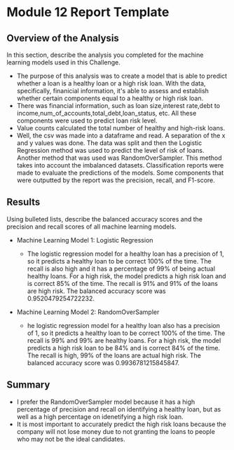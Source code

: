 # Module 12 Report Template

## Overview of the Analysis

In this section, describe the analysis you completed for the machine learning models used in this Challenge.

* The purpose of this analysis was to create a model that is able to predict whether a loan is a healthy loan or a high risk loan. With the data, specifically, finanicial information, it's able to assess and establish whether certain components equal to a healthy or high risk loan. 
* There was financial information, such as loan size,interest rate,debt to income,num_of_accounts,total_debt,loan_status, etc. All these components were used to predict loan risk level.
* Value counts calculated the total number of healthy and high-risk loans.
* Well, the csv was made into a dataframe and read. A separation of the x and y values was done. The data was split and then the Logistic Regression method was used to predict the level of risk of loans. Another method that was used was RandomOverSampler. This method takes into account the imbalanced datasets. Classification reports were made to evaluate the predictions of the models. Some components that were outputted by the report was the precision, recall, and F1-score.


## Results

Using bulleted lists, describe the balanced accuracy scores and the precision and recall scores of all machine learning models.

* Machine Learning Model 1: Logistic Regression 
  * The logistic regression model for a healthy loan has a precision of 1, so it predicts a healthy loan to be correct 100% of the time. The recall is also high and it has a percentage of 99% of being actual healthy loans. For a high risk, the model predicts a high risk loan and is correct 85% of the time. The recall is 91% and 91% of the loans are high risk. The balanced accuracy score was 0.9520479254722232.

* Machine Learning Model 2: RandomOverSampler
  * he logistic regression model for a healthy loan also has a precision of 1, so it predicts a healthy loan to be correct 100% of the time. The recall is 99% and 99% are healthy loans. For a high risk, the model predicts a high risk loan to be 84% and is correct 84% of the time. The recall is high, 99% of the loans are actual high risk. The balanced accuracy score was 0.9936781215845847.

## Summary

* I prefer the RandomOverSampler model because it has a high percentage of precision and recall on identifying a healthy loan, but as well as a high percentage on idenetifying a high risk loan. 
* It is most important to accurately predict the high risk loans because the company will not lose money due to not granting the loans to people who may not be the ideal candidates.

